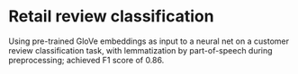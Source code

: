 # Retail review classification
Using pre-trained GloVe embeddings as input to a neural net on a customer review classification task, with lemmatization by part-of-speech during preprocessing; achieved F1 score of 0.86.
